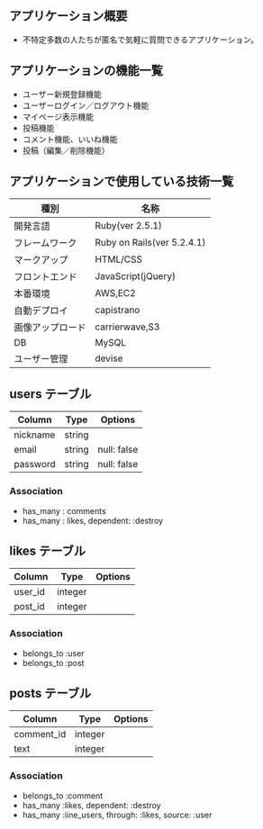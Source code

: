 ## アプリケーション概要
- 不特定多数の人たちが匿名で気軽に質問できるアプリケーション。

## アプリケーションの機能一覧
- ユーザー新規登録機能
- ユーザーログイン／ログアウト機能
- マイページ表示機能
- 投稿機能
- コメント機能、いいね機能
- 投稿（編集／削除機能）

## アプリケーションで使用している技術一覧
|種別|名称|
|---|---|
|開発言語|Ruby(ver 2.5.1)|
|フレームワーク|Ruby on Rails(ver 5.2.4.1)|
|マークアップ|HTML/CSS|
|フロントエンド|JavaScript(jQuery)|
|本番環境|AWS,EC2|
|自動デプロイ|capistrano|
|画像アップロード|carrierwave,S3|
|DB|MySQL|
|ユーザー管理|devise|

## users テーブル
|Column|Type|Options|
|------|----|-------|
|nickname|string||
|email|string|null: false|
|password|string|null: false|

### Association
- has_many : comments
- has_many : likes, dependent: :destroy

## likes テーブル

|Column|Type|Options|
|------|----|-------|
|user_id|integer||
|post_id|integer||

### Association
- belongs_to :user
- belongs_to :post

## posts テーブル

|Column|Type|Options|
|------|----|-------|
|comment_id|integer||
|text|integer||

### Association
- belongs_to :comment
- has_many :likes, dependent: :destroy
- has_many :iine_users, through: :likes, source: :user